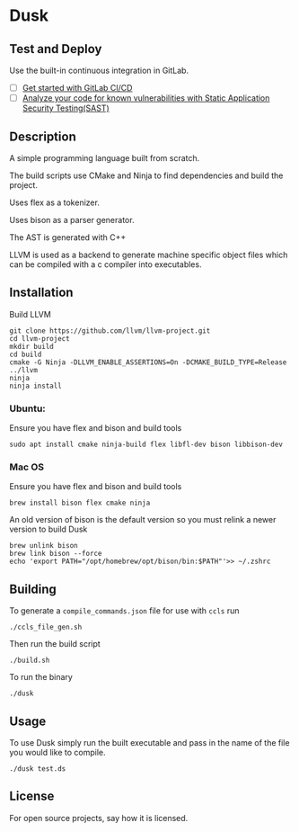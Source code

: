# Dusk

## Test and Deploy

Use the built-in continuous integration in GitLab.

- [ ] [Get started with GitLab CI/CD](https://docs.gitlab.com/ee/ci/quick_start/index.html)
- [ ] [Analyze your code for known vulnerabilities with Static Application Security Testing(SAST)](https://docs.gitlab.com/ee/user/application_security/sast/)

## Description

A simple programming language built from scratch.

The build scripts use CMake and Ninja to find dependencies and build the project.

Uses flex as a tokenizer.

Uses bison as a parser generator.

The AST is generated with C++

LLVM is used as a backend to generate machine specific object files which can be compiled with a c compiler into executables.

## Installation

Build LLVM 

```
git clone https://github.com/llvm/llvm-project.git
cd llvm-project
mkdir build
cd build
cmake -G Ninja -DLLVM_ENABLE_ASSERTIONS=On -DCMAKE_BUILD_TYPE=Release ../llvm
ninja
ninja install
```

### Ubuntu:

Ensure you have flex and bison and build tools 

`sudo apt install cmake ninja-build flex libfl-dev bison libbison-dev`

### Mac OS

Ensure you have flex and bison and build tools

`brew install bison flex cmake ninja`

An old version of bison is the default version so you must relink a newer version to build Dusk

```
brew unlink bison
brew link bison --force
echo 'export PATH="/opt/homebrew/opt/bison/bin:$PATH"'>> ~/.zshrc
```

## Building

To generate a `compile_commands.json` file for use with `ccls` run

`./ccls_file_gen.sh`

Then run the build script

`./build.sh`

To run the binary

`./dusk`

## Usage

To use Dusk simply run the built executable and pass in the name of the file you would like to compile.

`./dusk test.ds`

## License
For open source projects, say how it is licensed.

